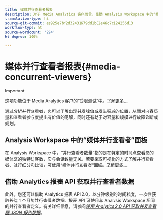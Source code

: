 ```yaml
---
title: 媒体并行查看者报表
description: 对于 Media Analytics 客户而言，借助 Analysis Workspace 中的“媒体并行查看者”面板，可以分析并行查看者，进而了解出现并发峰值或发生锐减的位置。
translation-type: ht
source-git-commit: ee925e7bf2d32431679dd1b82e46c7c124256d13
workflow-type: ht
source-wordcount: '224'
ht-degree: 100%

---
```



# 媒体并行查看者报表{#media-concurrent-viewers}

>[!IMPORTANT]
>
>这项功能位于 Media Analytics 客户的“受限测试”中。[了解更多...](https://docs.adobe.com/content/help/zh-Hans/analytics/landing/an-releases.html)

通过分析并行查看者，您可以了解出现并发峰值或发生锐减的位置，从而对内容质量和查看者参与度提出有价值的见解，同时还有助于对容量和规模进行故障诊断或规划。

## Analysis Workspace 中的“媒体并行查看者”面板

在 Analysis Workspace 中，“并行查看者数量”指的是在特定的时间点查看您的媒体流的独特访客数，它与会话数量无关。若要采取可视化的方式了解并行查看者、进行细分和比较，可使用“媒体并行查看者”面板。[了解更多...](https://docs.adobe.com/content/help/zh-Hans/analytics/analyze/analysis-workspace/panels/media-concurrent-viewers.html)

## 借助 Analytics 报表 API 获取并行查看者数据

此外，您还可以借助 Analytics 报表 API 2.0，以分钟级别的时间粒度，一次性获取长达 1 个月的并行查看者数据。报表 API 可使用与 Analysis Workspace 相同的并行查看者定义。有关详细信息，请参阅&#x200B;[_*使用 Analytics 2.0 API 获取并发查看器 JSON 报告数据*_](https://docs.adobe.com/content/help/en/media-analytics/using/media-reports/media-default-reports/get-concurrent-json20.html)。
